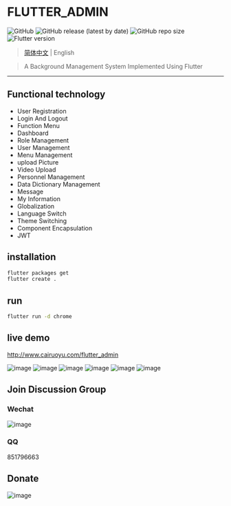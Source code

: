 # FLUTTER_ADMIN
![GitHub](https://img.shields.io/github/license/cairuoyu/flutter_admin)
![GitHub release (latest by date)](https://img.shields.io/github/v/release/cairuoyu/flutter_admin)
![GitHub repo size](https://img.shields.io/github/repo-size/cairuoyu/flutter_admin?color=yellow)
![Flutter version](https://img.shields.io/badge/flutter-1.24.0--10.2.pre-green)

> [简体中文](./README.md) | English

> A Background Management System Implemented Using Flutter

---
## Functional technology
* User Registration
* Login And Logout
* Function Menu
* Dashboard
* Role Management
* User Management
* Menu Management
* upload Picture
* Video Upload
* Personnel Management
* Data Dictionary Management
* Message
* My Information
* Globalization
* Language Switch
* Theme Switching
* Component Encapsulation
* JWT

## installation
```bash
flutter packages get
flutter create .
```

## run
```bash
flutter run -d chrome
```

## live demo
http://www.cairuoyu.com/flutter_admin

![image](http://cairuoyu.com/screenshots/flutter_admin_login.png)
![image](http://cairuoyu.com/screenshots/flutter_admin_dashboard.png)
![image](http://cairuoyu.com/screenshots/flutter_admin_setting.png)
![image](http://cairuoyu.com/screenshots/flutter_admin_personEdit.png)
![image](http://cairuoyu.com/screenshots/flutter_admin_role_user.png)
![image](http://cairuoyu.com/screenshots/flutter_admin_menu.png)

## Join Discussion Group
### Wechat
![image](http://cairuoyu.com/screenshots/qrcode_wechat_flutter.jpg)

### QQ
851796663

## Donate
![image](http://cairuoyu.com/screenshots/pay.png)
